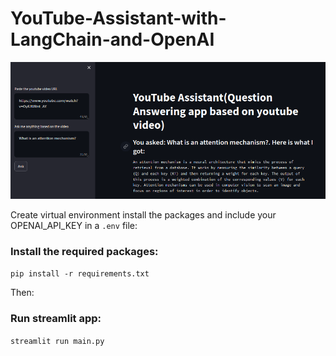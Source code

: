 # YouTube-Assistant-with-LangChain-and-OpenAI

![yt assistant](https://github.com/brianMutea/YouTube-Assistant-with-LangChain-and-OpenAI/blob/main/Screenshot%20from%202023-11-24%2017-32-08.png)

Create virtual environment install the packages and include your OPENAI_API_KEY in a `.env` file:

### Install the required packages:

`pip install -r requirements.txt`

Then:

### Run streamlit app:

`streamlit run main.py`
